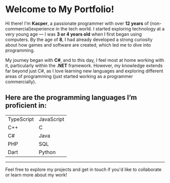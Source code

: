 # Welcome to My Portfolio!

Hi there! I'm **Kacper**, a passionate programmer with over **12 years** of (non-commercial)experience in the tech world. I started exploring technology at a very young age — I was **3 or 4 years old** when I first began using computers. By the age of **8**, I had already developed a strong curiosity about how games and software are created, which led me to dive into programming.

My journey began with **C#**, and to this day, I feel most at home working with it, particularly within the **.NET** framework. However, my knowledge extends far beyond just C#, as I love learning new languages and exploring different areas of programming (just started working as a programmer commercially).

Here are the programming languages I’m proficient in: 
-
| | | 
|--------------|--------------| 
| TypeScript | JavaScript |
 | C++ | C | 
 | C# | Java |
 | PHP | SQL |
 | Dart | Python|

---
Feel free to explore my projects and get in touch if you'd like to collaborate or learn more about my work!
